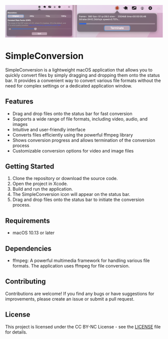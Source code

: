 <p align="center">
  <img alt="Simple Conversion APP - Screenshot with option and with proccess of converting" src="https://github.com/timurco/SimpleConversion/blob/main/screenshots/screenshot.png" />
</p>   
   
# SimpleConversion

SimpleConversion is a lightweight macOS application that allows you to quickly convert files by simply dragging and dropping them onto the status bar. It provides a convenient way to convert various file formats without the need for complex settings or a dedicated application window.

## Features

- Drag and drop files onto the status bar for fast conversion
- Supports a wide range of file formats, including video, audio, and images
- Intuitive and user-friendly interface
- Converts files efficiently using the powerful ffmpeg library
- Shows conversion progress and allows termination of the conversion process
- Customizable conversion options for video and image files

## Getting Started

1. Clone the repository or download the source code.
2. Open the project in Xcode.
3. Build and run the application.
4. The SimpleConversion icon will appear on the status bar.
5. Drag and drop files onto the status bar to initiate the conversion process.

## Requirements

- macOS 10.13 or later

## Dependencies

- ffmpeg: A powerful multimedia framework for handling various file formats. The application uses ffmpeg for file conversion.

## Contributing

Contributions are welcome! If you find any bugs or have suggestions for improvements, please create an issue or submit a pull request.

## License

This project is licensed under the CC BY-NC License - see the [LICENSE] file for details.

[LICENSE]: https://github.com/timurco/SimpleConversion/blob/main/LICENSE
